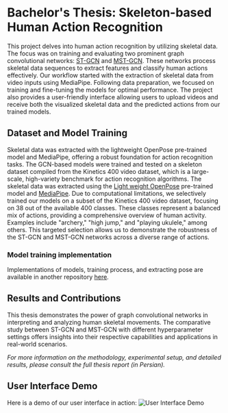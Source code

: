 # Bachelor's Thesis: Skeleton-based Human Action Recognition 

This project delves into human action recognition by utilizing skeletal data. The focus was on training and evaluating two prominent graph convolutional networks: [ST-GCN](https://github.com/yysijie/st-gcn) and [MST-GCN](https://github.com/czhaneva/mst-gcn). 
These networks process skeletal data sequences to extract features and classify human actions effectively. 
Our workflow started with the extraction of skeletal data from video inputs using MediaPipe. 
Following data preparation, we focused on training and fine-tuning the models for optimal performance. 
The project also provides a user-friendly interface allowing users to upload videos and receive both the visualized skeletal data and the predicted actions from our trained models.

## Dataset and Model Training
Skeletal data was extracted with the lightweight OpenPose pre-trained model and MediaPipe, offering a robust foundation for action recognition tasks. 
The GCN-based models were trained and tested on a skeleton dataset compiled from the Kinetics 400 video dataset, which is a large-scale, high-variety benchmark for action recognition algorithms.
The skeletal data was extracted using the [Light weight OpenPose](https://github.com/Daniil-Osokin/lightweight-human-pose-estimation.pytorch) pre-trained model and [MediaPipe](https://github.com/google/mediapipe). 
Due to computational limitations, we selectively trained our models on a subset of the Kinetics 400 video dataset, focusing on 38 out of the available 400 classes. These classes represent a balanced mix of actions, providing a comprehensive overview of human activity. 
Examples include "archery," "high jump," and "playing ukulele," among others. This targeted selection allows us to demonstrate the robustness of the ST-GCN and MST-GCN networks across a diverse range of actions.

### Model training implementation
Implementations of models, training process, and extracting pose are available in another repository [here](https://github.com/hedzd/Thesis-project).

## Results and Contributions

This thesis demonstrates the power of graph convolutional networks in interpreting and analyzing human skeletal movements. 
The comparative study between ST-GCN and MST-GCN with different hyperparameter settings offers insights into their respective capabilities and applications in real-world scenarios.

*For more information on the methodology, experimental setup, and detailed results, please consult the full thesis report (in Persian).*

## User Interface Demo

Here is a demo of our user interface in action:
![User Interface Demo](https://github.com/hedzd/bsc-thesis/blob/main/interface-demo.gif)

